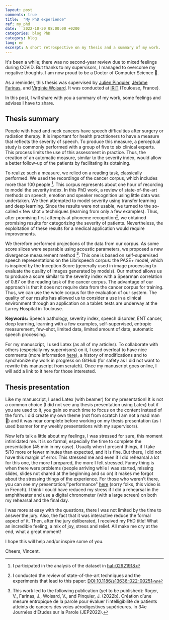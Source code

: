 ```yaml
---
layout: post
comments: true
title:  "My PhD experience"
ref: my_phd
date:   2022-10-30 08:00:00 +0200
categories: blog PhD
category: blog
lang: en
excerpt: A short retrospective on my thesis and a summary of my work.
---
```


It's been a while; there was no second-year review due to mixed feelings during COVID. But thanks to my supervisors, I managed to overcome my negative thoughts. I am now proud to be a Doctor of Computer Science 🎉.

As a reminder, this thesis was supervised by [Julien Pinquier](https://www.irit.fr/~Julien.Pinquier/index_en.php), [Jérôme Farinas](https://www.irit.fr/~Jerome.Farinas/), and [Virginie Woisard](https://lnpl.univ-tlse2.fr/accueil/membres/virginie-woisard). It was conducted at [IRIT](https://www.irit.fr/) (Toulouse, France).

In this post, I will share with you a summary of my work, some feelings and advises I have to share.

## Thesis summary

People with head and neck cancers have speech difficulties after surgery or radiation therapy. It is important for health practitioners to have a measure that reflects the severity of speech. To produce this measure, a perceptual study is commonly performed with a group of five to six clinical experts. This process limits the use of this assessment in practice. Thus, the creation of an automatic measure, similar to the severity index, would allow a better follow-up of the patients by facilitating its obtaining.

To realize such a measure, we relied on a reading task, classically performed. We used the recordings of the cancer corpus, which includes more than 100 people [^1]. This corpus represents about one hour of recording to model the severity index. In this PhD work, a review of state-of-the-art methods on speech, emotion and speaker recognition using little data was undertaken. We then attempted to model severity using transfer learning and deep learning. Since the results were not usable, we turned to the so-called « few shot » techniques (learning from only a few examples). Thus, after promising first attempts at phoneme recognition[^2], we obtained promising results for categorizing the severity of patients. Nevertheless, the exploitation of these results for a medical application would require improvements.

We therefore performed projections of the data from our corpus. As some score slices were separable using acoustic parameters, we proposed a new divergence measurement method [^3]. This one is based on self-supervised speech representations on the Librispeech corpus: the PASE+ model, which is inspired by the Inception Score (generally used in image processing to evaluate the quality of images generated by models). Our method allows us to produce a score similar to the severity index with a Spearman correlation of 0.87 on the reading task of the cancer corpus. The advantage of our approach is that it does not require data from the cancer corpus for training. Thus, we can use the whole corpus for the evaluation of our system. The quality of our results has allowed us to consider a use in a clinical environment through an application on a tablet: tests are underway at the Larrey Hospital in Toulouse.

[^1]: I participated in the analysis of the dataset in [hal-02921918](https://hal.archives-ouvertes.fr/hal-02921918)

[^2]: I conducted the review of state-of-the-art techniques and the experiments that lead to this paper:  [DOI:10.1186/s13636-022-00251-w](http://dx.doi.org/10.1186/s13636-022-00251-w)

[^3]: This work led to the following publication (yet to be published): Roger, V., Farinas, J., Woisard, V., and Pinquier, J. (2022b). Création d’une mesure entropique de la parole pour évaluer l’intelligibilité de patients atteints de cancers des voies aérodigestives supérieures. In 34e Journées d’Études sur la Parole (JEP2022).

**Keywords:** Speech pathology, severity index, speech disorder, ENT cancer, deep learning, learning with a few examples, self-supervised, entropic measurement, few-shot, limited data, limited amount of data, automatic speech processing.

For my manuscript, I used Latex (as all of my articles). To collaborate with others (especially my supervisors) on it, I used overleaf to have nice comments (more information [here](https://www.overleaf.com/learn/how-to/How_to_make_comments_in_an_Overleaf_LaTeX_project)), a history of modifications and to synchronize my work in progress on GitHub (for safety as I did not want to rewrite this manuscript from scratch).
Once my manuscript goes online, I will add a link to it here for those interested.

## Thesis presentation

Like my manuscript, I used Latex (with beamer) for my presentation! It is not a common choice (I did not see any thesis presentation using Latex) but if you are used to it, you gain so much time to focus on the content instead of the form. I did create my own theme (not from scratch I am not a mad man 🤣) and it was near complete before working on my thesis presentation (as I used beamer for my weekly presentations with my supervisors).

Now let’s talk a little about my feelings, I was stressed for sure, this moment intimidated me. It is so formal, especially the time to complete the presentation (45 min in my case). Usually when I present things, if I take 5/10 more or fewer minutes than expected, and it is fine. But there, I did not have this margin of error. This stressed me and even if I did rehearsal a lot for this one, the more I prepared, the more I felt stressed. Funny thing is when there were problems (people arriving while I was started, missing slides, slides not shared at the beginning and so on) it makes me forgot about the stressing things of the experience.
For those who weren't there, you can see my presentation/"performance" [here](https://youtu.be/yvYZDBKdzB8) (sorry folks, this video is in French).
I think I could have reduced my stress if I did a rehearsal in the amphitheater and use a digital chronometer (with a large screen) on both my rehearsal and the final day.

I was more at easy with the questions, there I was not limited by the time to answer the jury. Also, the fact that it was interactive reduce the formal aspect of it. Then, after the jury deliberated, I received my PhD title! What an incredible feeling, a mix of joy, stress and relief. All make me cry at the end, what a great moment!

I hope this will help and/or inspire some of you.

Cheers, Vincent.

